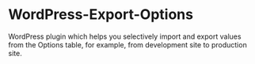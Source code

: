 WordPress-Export-Options
========================

WordPress plugin which helps you selectively import and export values from the Options table, for example, from development site to production site.
